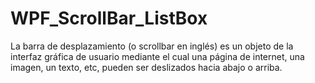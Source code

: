 # WPF_ScrollBar_ListBox
La barra de desplazamiento (o scrollbar en inglés) es un objeto de la interfaz gráfica de usuario mediante el cual una página de internet, una imagen, un texto, etc, pueden ser deslizados hacia abajo o arriba.

